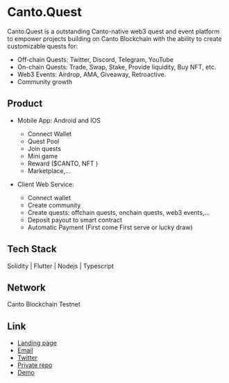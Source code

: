 # Canto.Quest
Canto.Quest is a outstanding Canto-native web3 quest and event platform to empower projects building on Canto Blockchain with the ability to create customizable quests for: 
- Off-chain Quests: Twitter, Discord, Telegram, YouTube
- On-chain Quests: Trade, Swap, Stake, Provide liquidity, Buy NFT, etc.
- Web3 Events: Airdrop, AMA, Giveaway, Retroactive.
- Community growth

## Product


- Mobile App: Android and IOS
  -  Connect Wallet
  -  Quest Pool
  -  Join quests
  -  Mini game
  -  Reward ($CANTO, NFT )
  -  Marketplace,...

- Client Web Service:
  - Connect wallet
  - Create community
  - Create quests: offchain quests, onchain quests, web3 events,...
  - Deposit payout to smart contract
  - Automatic Payment (First come First serve or lucky draw)

## Tech Stack
Solidity | Flutter | Nodejs | Typescript

## Network
Canto Blockchain Testnet

## Link
- [Landing page](https://canto.quest/)
- [Email](canto.quest3@gmail.com)
- [Twitter](https://twitter.com/cantoquest)
- [Private repo](https://github.com/canto-quest)
- [Demo](https://www.youtube.com/watch?v=atI9_ddNuqs)

